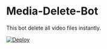 # Media-Delete-Bot
This bot delete all video files instantly.


[![Deploy](https://www.herokucdn.com/deploy/button.svg)](https://heroku.com/deploy?template=https://github.com/paavampayyan/Media-Delete-Bot)
